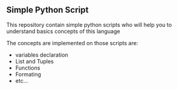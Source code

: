 ## Simple Python Script

This repository contain simple python scripts who will help you to understand basics concepts of this language

The concepts are implemented on those scripts are:
- variables declaration
- List and Tuples
- Functions
- Formating
- etc...

